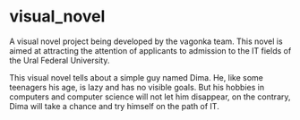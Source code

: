 # visual_novel
A visual novel project being developed by the vagonka team. This novel is aimed at attracting the attention of applicants to admission to the IT fields of the Ural Federal University.

This visual novel tells about a simple guy named Dima. He, like some teenagers his age, is lazy and has no visible goals. But his hobbies in computers and computer science will not let him disappear, on the contrary, Dima will take a chance and try himself on the path of IT.
